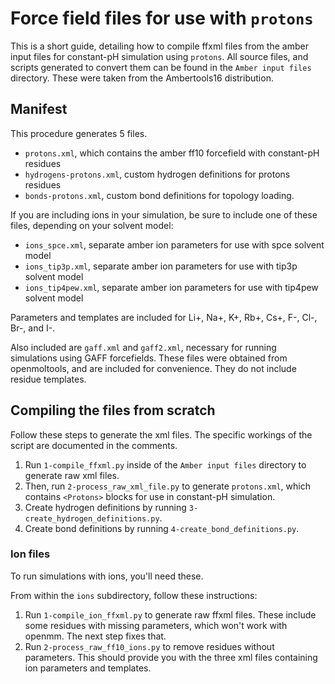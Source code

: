 # Force field files for use with `protons`

This is a short guide, detailing how to compile ffxml files from the amber input files for constant-pH simulation using 
`protons`. All source files, and scripts generated to convert them can be found in the `Amber input files` directory. These were 
taken from the Ambertools16 distribution.

## Manifest

This procedure generates 5 files.

* `protons.xml`, which contains the amber ff10 forcefield with constant-pH residues 
* `hydrogens-protons.xml`, custom hydrogen definitions for protons residues
* `bonds-protons.xml`, custom bond definitions for topology loading.

If you are including ions in your simulation, be sure to include one of these files, depending on your solvent model:

* `ions_spce.xml`, separate amber ion parameters for use with spce solvent model
* `ions_tip3p.xml`, separate amber ion parameters for use with tip3p solvent model
* `ions_tip4pew.xml`, separate amber ion parameters for use with tip4pew solvent model

Parameters and templates are included for Li+, Na+, K+, Rb+, Cs+, F-, Cl-, Br-, and I-. 

Also included are `gaff.xml` and `gaff2.xml`, necessary for running simulations using GAFF forcefields. These files
were obtained from openmoltools, and are included for convenience. They do not include residue templates.

## Compiling the files from scratch

Follow these steps to generate the xml files. The specific workings of the script are documented in the comments.

1. Run `1-compile_ffxml.py` inside of the `Amber input files` directory to generate raw xml files.
2. Then, run `2-process_raw_xml_file.py` to generate `protons.xml`, which contains `<Protons>` blocks for use in 
constant-pH simulation.
3. Create hydrogen definitions by running `3-create_hydrogen_definitions.py`.
4. Create bond definitions by running `4-create_bond_definitions.py`.

### Ion files

To run simulations with ions, you'll need these. 

From within the `ions` subdirectory, follow these instructions:
 
1. Run `1-compile_ion_ffxml.py` to generate raw ffxml files. These include some residues with missing parameters,
which won't work with openmm. The next step fixes that.
2. Run `2-process_raw_ff10_ions.py` to remove residues without parameters. This should provide you with the three xml files
containing ion parameters and templates.
